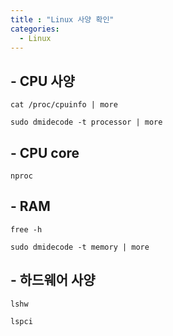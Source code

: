 ```yaml
---
title : "Linux 사양 확인"
categories:
  - Linux
---
```


## - CPU 사양
~~~
cat /proc/cpuinfo | more
~~~
~~~
sudo dmidecode -t processor | more
~~~

## - CPU core
~~~
nproc
~~~

## - RAM
~~~
free -h
~~~
~~~
sudo dmidecode -t memory | more
~~~

## - 하드웨어 사양
~~~
lshw
~~~
~~~
lspci
~~~
